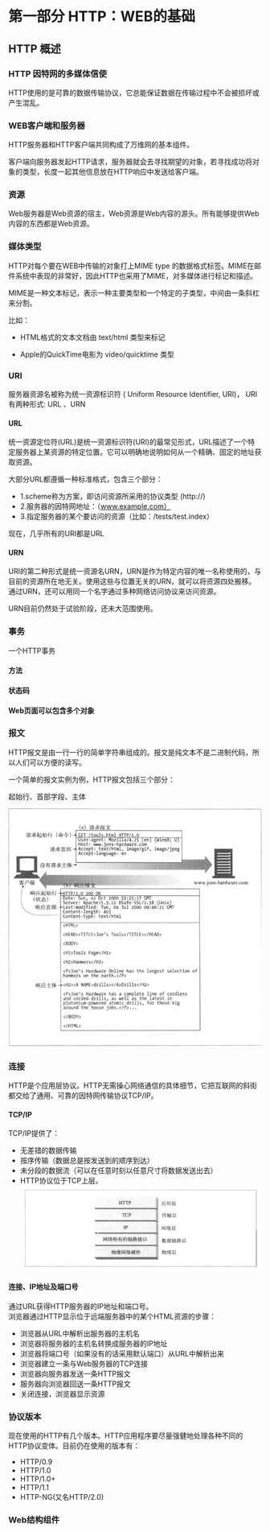 # 第一部分 HTTP：WEB的基础

## HTTP 概述

### HTTP 因特网的多媒体信使

HTTP使用的是可靠的数据传输协议，它总能保证数据在传输过程中不会被损坏或产生混乱。

### WEB客户端和服务器

HTTP服务器和HTTP客户端共同构成了万维网的基本组件。

客户端向服务器发起HTTP请求，服务器就会去寻找期望的对象，若寻找成功将对象的类型，长度一起其他信息放在HTTP响应中发送给客户端。

### 资源

Web服务器是Web资源的宿主，Web资源是Web内容的源头。所有能够提供Web内容的东西都是Web资源。

### 媒体类型

HTTP对每个要在WEB中传输的对象打上MIME type 的数据格式标签。MIME在邮件系统中表现的非常好，因此HTTP也采用了MIME，对多媒体进行标记和描述。

MIME是一种文本标记，表示一种主要类型和一个特定的子类型，中间由一条斜杠来分割。

比如：

* HTML格式的文本文档由 text/html 类型来标记

* Apple的QuickTime电影为 video/quicktime 类型

### URI

服务器资源名被称为统一资源标识符 ( Uniform Resource Identifier,  URI)， URI有两种形式: URL  、URN

#### URL

统一资源定位符(URL)是统一资源标识符(URI)的最常见形式，URL描述了一个特定服务器上某资源的特定位置。它可以明确地说明如何从一个精确、固定的地址获取资源。

大部分URL都遵循一种标准格式，包含三个部分：

* 1.scheme称为方案，即访问资源所采用的协议类型 (http://)
* 2.服务器的因特网地址：（www.example.com）
* 3.指定服务器的某个要访问的资源（比如：/tests/test.index）

现在，几乎所有的URI都是URL

#### URN

URI的第二种形式是统一资源名URN，URN是作为特定内容的唯一名称使用的，与目前的资源所在地无关。使用这些与位置无关的URN，就可以将资源四处搬移。通过URN，还可以用同一个名字通过多种网络访问协议来访问资源。

URN目前仍然处于试验阶段，还未大范围使用。

### 事务

一个HTTP事务

#### 方法

#### 状态码

#### Web页面可以包含多个对象

### 报文

HTTP报文是由一行一行的简单字符串组成的。报文是纯文本不是二进制代码，所以人们可以方便的读写。

一个简单的报文实例为例，HTTP报文包括三个部分：

起始行、首部字段、主体

![1.1](image/http1.1.png)

### 连接
HTTP是个应用层协议。HTTP无需操心网络通信的具体细节，它把互联网的斜街都交给了通用、可靠的因特网传输协议TCP/IP。
#### TCP/IP
TCP/IP提供了：
* 无差错的数据传输
* 按序传输（数据总是按发送到的顺序到达）
* 未分段的数据流（可以在任意时刻以任意尺寸将数据发送出去）
* HTTP协议位于TCP上层。
![1.2](image/http1.2.png)

#### 连接、IP地址及端口号
通过URL获得HTTP服务器的IP地址和端口号。  
浏览器通过HTTP显示位于远端服务器中的某个HTML资源的步骤：  
* 浏览器从URL中解析出服务器的主机名
* 浏览器将服务器的主机名转换成服务器的IP地址
* 浏览器将端口号（如果没有的话采用默认端口）从URL中解析出来
* 浏览器建立一条与Web服务器的TCP连接
* 浏览器向服务器发送一条HTTP报文
* 服务器向浏览器回送一条HTTP报文
* 关闭连接，浏览器显示资源
### 协议版本
现在使用的HTTP有几个版本。HTTP应用程序要尽量强健地处理各种不同的HTTP协议变体。目前仍在使用的版本有：
* HTTP/0.9
* HTTP/1.0
* HTTP/1.0+
* HTTP/1.1
* HTTP-NG(又名HTTP/2.0)
### Web结构组件


